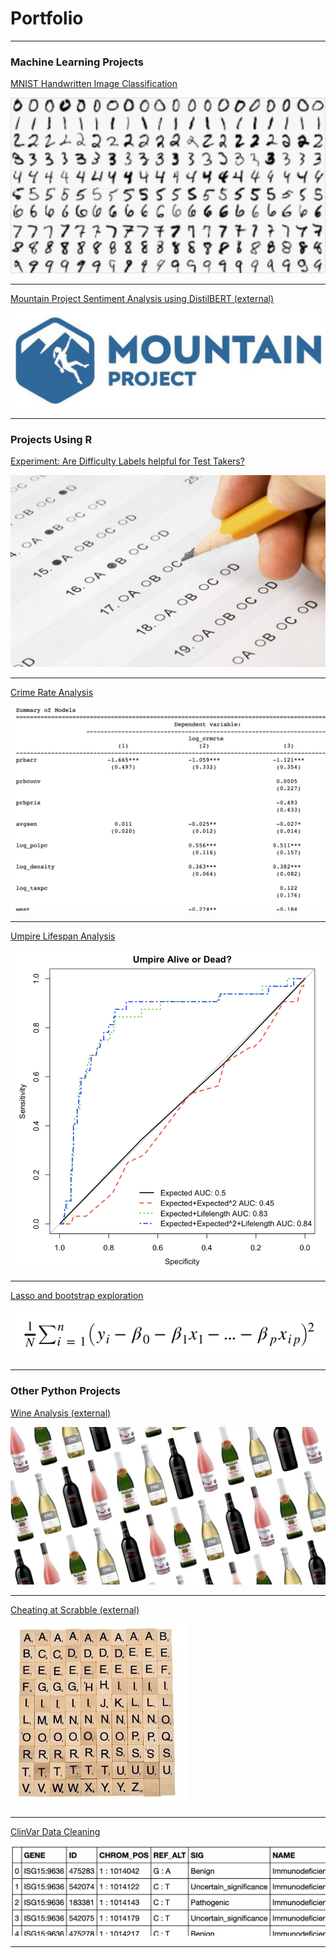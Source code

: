 # Portfolio

---

### Machine Learning Projects

[MNIST Handwritten Image Classification](/Machine_Learning/MNIST_ML/MNIST_ML.md)

<img src="images/MNIST.png?raw=true"/>

---

[Mountain Project Sentiment Analysis using DistilBERT (external)](https://github.com/pdegner/DL_final_project)

<img src="images/MP.png?raw=true">

---

### Projects Using R

[Experiment: Are Difficulty Labels helpful for Test Takers?](R/survey/deng_degner_heck_final.Rmd)

<img src="images/test.png?raw=true">

---
[Crime Rate Analysis](/R/Crime_Rate_group_lab/Crime_Rate_group_lab.md)

<img src="images/crime.png?raw=true"/>


---
[Umpire Lifespan Analysis](/R/Umpire_Lifespan/Umpire_Lifespan.md)

<img src="images/umpire.png?raw=true"/>


---
[Lasso and bootstrap exploration](/R/Lasso_Example/Model_Selection_boot_lasso.md)

<img src="images/lasso.png?raw=true"/>


---

### Other Python Projects
[Wine Analysis (external)](https://github.com/pdegner/pdegner.github.io/tree/master/Python/Wine_Project/about.md)

<img src="images/wine.jpg?raw=true"/>


---

[Cheating at Scrabble (external)](https://github.com/pdegner/pdegner.github.io/blob/master/Python/Cheating_at_Scrabble/about.md)

<img src="images/Scrabble.png?raw=true"/>


---
[ClinVar Data Cleaning](/Python/ClinVar_Data_Cleaning/ClinVar_Data_Cleaning.md)

<img src="images/clinvar.png?raw=true"/>


---


